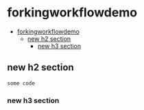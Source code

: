 # forkingworkflowdemo

- [forkingworkflowdemo](#forkingworkflowdemo)
  - [new h2 section](#new-h2-section)
    - [new h3 section](#new-h3-section)

## new h2 section

```
some code
```

### new h3 section
